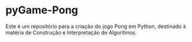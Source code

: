# pyGame-Pong
Este é um repositório para a criação do jogo Pong em Python, destinado à matéria de Construção e Interpretação de Algoritmos.
